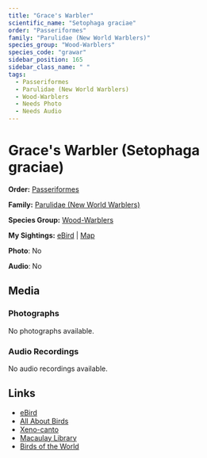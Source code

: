 ```yaml
---
title: "Grace's Warbler"
scientific_name: "Setophaga graciae"
order: "Passeriformes"
family: "Parulidae (New World Warblers)"
species_group: "Wood-Warblers"
species_code: "grawar"
sidebar_position: 165
sidebar_class_name: " "
tags: 
  - Passeriformes
  - Parulidae (New World Warblers)
  - Wood-Warblers
  - Needs Photo
  - Needs Audio
---
```


# Grace's Warbler (Setophaga graciae)

**Order:** [Passeriformes](/tags/passeriformes)

**Family:** [Parulidae (New World Warblers)](/tags/parulidae-new-world-warblers)

**Species Group:** [Wood-Warblers](/tags/wood-warblers)

**My Sightings:** [eBird](https://ebird.org/lifelist?r=world&time=life&spp=grawar) | [Map](/map?species_code=grawar)

**Photo**: No 

**Audio**: No

## Media
### Photographs
No photographs available.

### Audio Recordings
No audio recordings available.

## Links
* [eBird](https://ebird.org/species/grawar) 
* [All About Birds](https://www.allaboutbirds.org/guide/grawar) 
* [Xeno-canto](https://www.xeno-canto.org/species/setophaga-graciae) 
* [Macaulay Library](https://search.macaulaylibrary.org/catalog?taxonCode=grawar&sort=rating_rank_desc)
* [Birds of the World](https://birdsoftheworld.org/bow/species/grawar)
